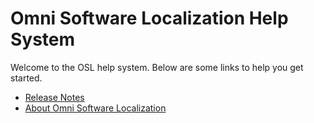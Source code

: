 # Omni Software Localization Help System

Welcome to the OSL help system. Below are some links to help you get started.

* [Release Notes](release-notes.html)
* [About Omni Software Localization](about.html)